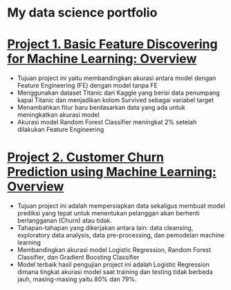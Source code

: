 # My data science portfolio

# [Project 1. Basic Feature Discovering for Machine Learning: Overview](https://github.com/irfanarga/Basic-Feature-Discovering-for-Machine-Learning)
* Tujuan project ini yaitu membandingkan akurasi antara model dengan Feature Engineering (FE) dengan model tanpa FE 
* Menggunakan dataset Titanic dari Kaggle yang berisi data penumpang kapal Titanic dan menjadikan kolom Survived sebagai variabel target
* Menambahkan fitur baru berdasarkan data yang ada untuk meningkatkan akurasi model 
* Akurasi model Random Forest Classifier meningkat 2% setelah dilakukan Feature Engineering

# [Project 2. Customer Churn Prediction using Machine Learning: Overview](https://github.com/irfanarga/Customer_churn_Prediction)
* Tujuan project ini adalah mempersiapkan data sekaligus membuat model prediksi yang tepat untuk menentukan pelanggan akan berhenti berlangganan (Churn) atau tidak.
* Tahapan-tahapan yang dikerjakan antara lain: data cleansing, exploratory data analysis, data pre-processing, dan pemodelan machine learning
* Membandingkan akurasi model Logistic Regression, Random Forest Classifier, dan Gradient Boosting Classifier
* Model terbaik hasil pengujian project ini adalah Logistic Regression dimana tingkat akurasi model saat training dan testing tidak berbeda jauh, masing-masing yaitu 80% dan 79%.
